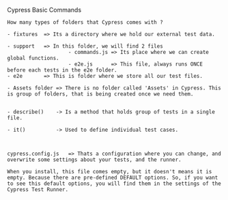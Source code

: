 Cypress Basic Commands



	How many types of folders that Cypress comes with ?

	- fixtures 	=> Its a directory where we hold our external test data.

	- support 	=> In this folder, we will find 2 files
						- commands.js => Its place where we can create global functions.
						- e2e.js	  => This file, always runs ONCE before each tests in the e2e folder.
	- e2e		=> This is folder where we store all our test files.

	- Assets folder => There is no folder called 'Assets' in Cypress. This is group of folders, that is being created once we need them.


	- describe() 	-> Is a method that holds group of tests in a single file.

	- it()			-> Used to define individual test cases.



	cypress.config.js 	=> Thats a configuration where you can change, and overwrite some settings about your tests, and the runner.

	When you install, this file comes empty, but it doesn't means it is empty. Because there are pre-defined DEFAULT options. So, if you want to see this default options, you will find them in the settings of the Cypress Test Runner.
